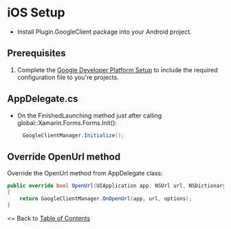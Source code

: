 # iOS Setup

* Install Plugin.GoogleClient package into your Android project.

## Prerequisites
1. Complete the [Google Developer Platform Setup](GoogleDeveloperPlatformSetup.md) to include the required configuration file to you're projects.

## AppDelegate.cs
- On the FinishedLaunching method just after calling global::Xamarin.Forms.Forms.Init():
```cs
     GoogleClientManager.Initialize();
```

## Override OpenUrl method
Override the OpenUrl method from AppDelegate class:
```cs
public override bool OpenUrl(UIApplication app, NSUrl url, NSDictionary options)
{
    return GoogleClientManager.OnOpenUrl(app, url, options);
}
```


<= Back to [Table of Contents](../../README.md)
